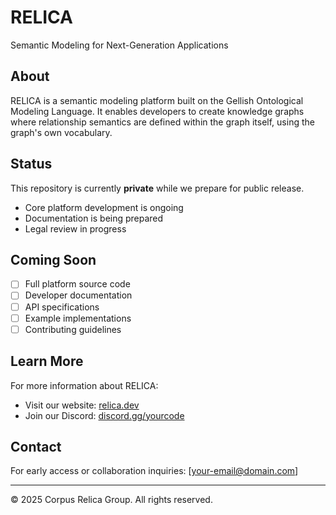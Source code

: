 # RELICA

Semantic Modeling for Next-Generation Applications

## About

RELICA is a semantic modeling platform built on the Gellish Ontological Modeling Language. It enables developers to create knowledge graphs where relationship semantics are defined within the graph itself, using the graph's own vocabulary.

## Status

This repository is currently **private** while we prepare for public release. 

- Core platform development is ongoing
- Documentation is being prepared
- Legal review in progress

## Coming Soon

- [ ] Full platform source code
- [ ] Developer documentation
- [ ] API specifications
- [ ] Example implementations
- [ ] Contributing guidelines

## Learn More

For more information about RELICA:
- Visit our website: [relica.dev](https://relica.dev)
- Join our Discord: [discord.gg/yourcode](https://discord.gg/yourcode)

## Contact

For early access or collaboration inquiries: [your-email@domain.com]

---

© 2025 Corpus Relica Group. All rights reserved.
